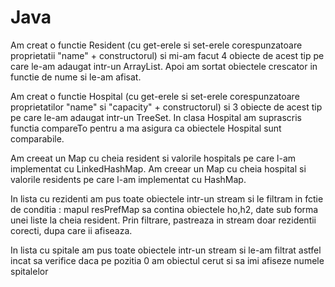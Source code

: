 # Java

Am creat o functie Resident (cu get-erele si set-erele corespunzatoare proprietatii "name" + constructorul) si mi-am facut 4 obiecte 
de acest tip pe care le-am adaugat intr-un ArrayList.
Apoi am sortat obiectele crescator in functie de nume si le-am afisat.

Am creat o functie Hospital (cu get-erele si set-erele corespunzatoare proprietatilor "name" si "capacity" + constructorul) si 3 obiecte
de acest tip pe care le-am adaugat intr-un TreeSet.
In clasa Hospital am suprascris functia compareTo pentru a ma asigura ca obiectele Hospital sunt comparabile.

Am creeat un Map cu cheia resident si valorile hospitals pe care l-am implementat cu LinkedHashMap.
Am creear un Map cu cheia hospital si valorile residents pe care l-am implementat cu HashMap.

In lista cu rezidenti am pus toate obiectele intr-un stream si le filtram in fctie de conditia : mapul resPrefMap sa contina obiectele
ho,h2, date sub forma unei liste la cheia resident. Prin filtrare, pastreaza in stream doar rezidentii corecti, dupa care ii afiseaza.

In lista cu spitale am pus toate obiectele intr-un stream si le-am filtrat astfel incat sa verifice daca pe pozitia 0 am obiectul cerut
si sa imi afiseze numele spitalelor
